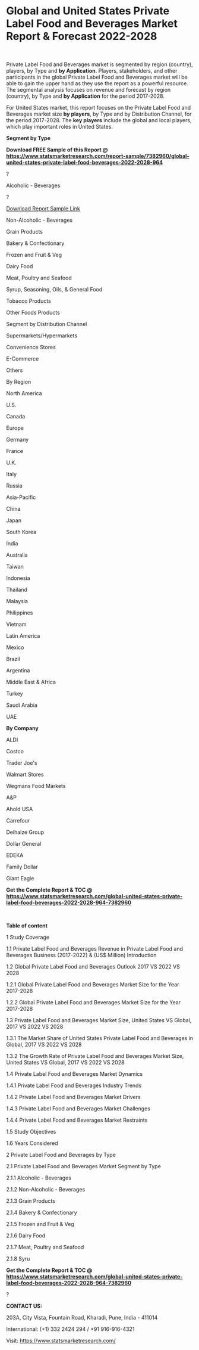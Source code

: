 <h1>Global and United States Private Label Food and Beverages Market Report & Forecast 2022-2028</h1><br/><p>Private Label Food and Beverages market is segmented by region (country), players, by Type and <strong>by Application</strong>. Players, stakeholders, and other participants in the global Private Label Food and Beverages market will be able to gain the upper hand as they use the report as a powerful resource. The segmental analysis focuses on revenue and forecast by region (country), by Type and <strong>by Application</strong> for the period 2017-2028.</p>
 
 
 
 <p>For United States market, this report focuses on the Private Label Food and Beverages market size <strong>by players</strong>, by Type and by Distribution Channel, for the period 2017-2028. The <strong>key players</strong> include the global and local players, which play important roles in United States.</p>
 
 
 
 <p><strong>Segment by Type</strong></p>
 
 
 
 <div><b>Download FREE Sample of this Report @ <a href="https://www.statsmarketresearch.com/download-free-sample/7382960/global-united-states-private-label-food-beverages-2022-2028-964">https://www.statsmarketresearch.com/report-sample/7382960/global-united-states-private-label-food-beverages-2022-2028-964</a></b></div>
 
 
 
 <p>? </p>
 
 
 
 <p>Alcoholic - Beverages</p>
 
 
 
 <p>? </p>
 
 
 
 <p><a href="https://www.statsmarketresearch.com/download-free-sample/7382960/global-united-states-private-label-food-beverages-2022-2028-964">Download Report Sample Link</a></p>
 
 
 
 <p>Non-Alcoholic - Beverages</p>
 
 
 
 <p>Grain Products</p>
 
 
 
 <p>Bakery & Confectionary</p>
 
 
 
 <p>Frozen and Fruit & Veg</p>
 
 
 
 <p>Dairy Food</p>
 
 
 
 <p>Meat, Poultry and Seafood</p>
 
 
 
 <p>Syrup, Seasoning, Oils, & General Food</p>
 
 
 
 <p>Tobacco Products</p>
 
 
 
 <p>Other Foods Products</p>
 
 
 
 <p>Segment by Distribution Channel</p>
 
 
 
 <p>Supermarkets/Hypermarkets</p>
 
 
 
 <p>Convenience Stores</p>
 
 
 
 <p>E-Commerce</p>
 
 
 
 <p>Others</p>
 
 
 
 <p>By Region</p>
 
 
 
 <p>North America</p>
 
 
 
 <p>U.S.</p>
 
 
 
 <p>Canada</p>
 
 
 
 <p>Europe</p>
 
 
 
 <p>Germany</p>
 
 
 
 <p>France</p>
 
 
 
 <p>U.K.</p>
 
 
 
 <p>Italy</p>
 
 
 
 <p>Russia</p>
 
 
 
 <p>Asia-Pacific</p>
 
 
 
 <p>China</p>
 
 
 
 <p>Japan</p>
 
 
 
 <p>South Korea</p>
 
 
 
 <p>India</p>
 
 
 
 <p>Australia</p>
 
 
 
 <p>Taiwan</p>
 
 
 
 <p>Indonesia</p>
 
 
 
 <p>Thailand</p>
 
 
 
 <p>Malaysia</p>
 
 
 
 <p>Philippines</p>
 
 
 
 <p>Vietnam</p>
 
 
 
 <p>Latin America</p>
 
 
 
 <p>Mexico</p>
 
 
 
 <p>Brazil</p>
 
 
 
 <p>Argentina</p>
 
 
 
 <p>Middle East & Africa</p>
 
 
 
 <p>Turkey</p>
 
 
 
 <p>Saudi Arabia</p>
 
 
 
 <p>UAE</p>
 
 
 
 <p><strong>By Company</strong></p>
 
 
 
 <p>ALDI</p>
 
 
 
 <p>Costco</p>
 
 
 
 <p>Trader Joe&#39;s</p>
 
 
 
 <p>Walmart Stores</p>
 
 
 
 <p>Wegmans Food Markets</p>
 
 
 
 <p>A&P</p>
 
 
 
 <p>Ahold USA</p>
 
 
 
 <p>Carrefour</p>
 
 
 
 <p>Delhaize Group</p>
 
 
 
 <p>Dollar General</p>
 
 
 
 <p>EDEKA</p>
 
 
 
 <p>Family Dollar</p>
 
 
 
 <p>Giant Eagle</p>
 
 
 
 <div><b>Get the Complete Report & TOC @ <a href="https://www.statsmarketresearch.com/global-united-states-private-label-food-beverages-2022-2028-964-7382960">https://www.statsmarketresearch.com/global-united-states-private-label-food-beverages-2022-2028-964-7382960</a></b></div>
 
 
 
 <p><br />
 
 <b>Table of content</b></p>
 
 
 
 <p>1 Study Coverage<br />
 
 1.1 Private Label Food and Beverages Revenue in Private Label Food and Beverages Business (2017-2022) & (US$ Million) Introduction<br />
 
 1.2 Global Private Label Food and Beverages Outlook 2017 VS 2022 VS 2028<br />
 
 1.2.1 Global Private Label Food and Beverages Market Size for the Year 2017-2028<br />
 
 1.2.2 Global Private Label Food and Beverages Market Size for the Year 2017-2028<br />
 
 1.3 Private Label Food and Beverages Market Size, United States VS Global, 2017 VS 2022 VS 2028<br />
 
 1.3.1 The Market Share of United States Private Label Food and Beverages in Global, 2017 VS 2022 VS 2028<br />
 
 1.3.2 The Growth Rate of Private Label Food and Beverages Market Size, United States VS Global, 2017 VS 2022 VS 2028<br />
 
 1.4 Private Label Food and Beverages Market Dynamics<br />
 
 1.4.1 Private Label Food and Beverages Industry Trends<br />
 
 1.4.2 Private Label Food and Beverages Market Drivers<br />
 
 1.4.3 Private Label Food and Beverages Market Challenges<br />
 
 1.4.4 Private Label Food and Beverages Market Restraints<br />
 
 1.5 Study Objectives<br />
 
 1.6 Years Considered<br />
 
 2 Private Label Food and Beverages by Type<br />
 
 2.1 Private Label Food and Beverages Market Segment by Type<br />
 
 2.1.1 Alcoholic - Beverages<br />
 
 2.1.2 Non-Alcoholic - Beverages<br />
 
 2.1.3 Grain Products<br />
 
 2.1.4 Bakery & Confectionary<br />
 
 2.1.5 Frozen and Fruit & Veg<br />
 
 2.1.6 Dairy Food<br />
 
 2.1.7 Meat, Poultry and Seafood<br />
 
 2.1.8 Syru</p>
 
 
 
 <div><b>Get the Complete Report & TOC @ <a href="https://www.statsmarketresearch.com/global-united-states-private-label-food-beverages-2022-2028-964-7382960">https://www.statsmarketresearch.com/global-united-states-private-label-food-beverages-2022-2028-964-7382960</a></b></div>
 
 
 
 <p>? </p>
 
 
 
 <p><b>CONTACT US:</b><br />
 
 203A, City Vista, Fountain Road, Kharadi, Pune, India - 411014<br />
 
 International: (+1) 332 2424 294 / +91 916-916-4321<br />
 
 Visit: <a href="https://www.statsmarketresearch.com/">https://www.statsmarketresearch.com/</a></p>